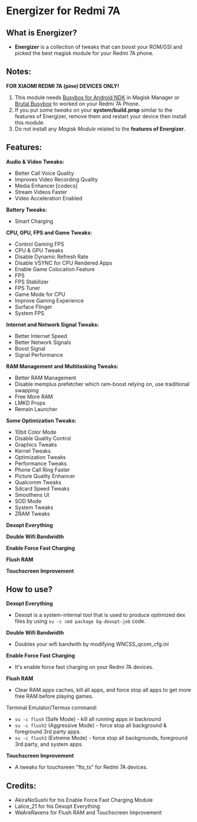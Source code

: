 # Energizer for Redmi 7A

## What is Energizer?

- **Energizer** is a collection of tweaks that can boost your ROM/GSI and picked the best magisk module for your Redmi 7A phone. 

## Notes:

**FOR XIAOMI REDMI 7A (pine) DEVICES ONLY!**

1. This module needs [Busybox for Android NDK](https://github.com/Magisk-Modules-Repo/busybox-ndk) in Magisk Manager or [Brutal Busybox](https://github.com/feravolt/Brutal_busybox) to worked on your Redmi 7A Phone.
2. If you put some _tweaks_ on your **system/build.prop** similar to the features of Energizer, remove them and restart your device then install this module.
3. Do not install any _Magisk Module_ related to the **features of Energizer**.

## Features:

**Audio & Video Tweaks:**

- Better Call Voice Quality
- Improves Video Recording Quality
- Media Enhancer [codecs]
- Stream Videos Faster
- Video Acceleration Enabled

**Battery Tweaks:**
- Smart Charging

**CPU, GPU, FPS and Game Tweaks:**
- Control Gaming FPS
- CPU & GPU Tweaks
- Disable Dynamic Refresh Rate
- Disable VSYNC for CPU Rendered Apps
- Enable Game Colocation Feature
- FPS 
- FPS Stabilizer
- FPS Tuner
- Game Mode for CPU
- Improve Gaming Experience
- Surface Flinger
- System FPS

**Internet and Network Signal Tweaks:**
- Better Internet Speed
- Better Network Signals
- Boost Signal
- Signal Performance

**RAM Management and Multitasking Tweaks:**
- Better RAM Management
- Disable memplus prefetcher which ram-boost relying on, use traditional swapping
- Free More RAM
- LMKD Props
- Remain Launcher

**Some Optimization Tweaks:**
- 10bit Color Mode
- Disable Quality Control
- Graphics Tweaks
- Kernel Tweaks
- Optimization Tweaks
- Performance Tweaks
- Phone Call Ring Faster
- Picture Quality Enhancer
- Qualcomm Tweaks
- Sdcard Speed Tweaks
- Smoothens UI
- SOD Mode
- System Tweaks
- ZRAM Tweaks


**Dexopt Everything**

**Double Wifi Bandwidth**

**Enable Force Fast Charging**

**Flush RAM**

**Touchscreen Improvement**

## How to use?

**Dexopt Everything**
- Dexopt is a system-internal tool that is used to produce optimized dex files by using `su -c cmd package bg-dexopt-job` code.

**Double Wifi Bandwidth**
- Doubles your wifi bandwith by modifying WNCSS_qcom_cfg.ini

**Enable Force Fast Charging**
- It's enable force fast charging on your Redmi 7A devices.

**Flush RAM**
- Clear RAM apps caches, kill all apps, and force stop all apps to get more free RAM before playing games.
  
Terminal Emulator/Termux command:
- `su -c flush` (Safe Mode) - kill all running apps in backround
- `su -c flush2` (Aggressive Mode) - force stop all background & foreground 3rd party apps.        
- `su -c flush3` (Extreme Mode) - force stop all backgrounds, foreground 3rd party, and system apps.

**Touchscreen Improvement**
- A tweaks for touchsreen "fts_ts" for Redmi 7A devices.

## Credits:

- AkiraNoSushi for his Enable Force Fast Charging Module
- Lalice_21 for his Dexopt Everything
- WeAreRavens for Flush RAM and Touchscreen Improvement
